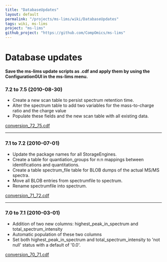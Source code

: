 ```yaml
---
title: "DatabaseUpdates"
layout: default
permalink: "/projects/ms-lims/wiki/DatabaseUpdates"
tags: wiki, ms-lims
project: "ms-lims"
github_project: "https://github.com/CompOmics/ms-lims"
---
```


# Database updates

**Save the ms-lims update scripts as .cdf and apply them by using the ConfigurationGUI in the ms-lims menu.**

### 7.2 to 7.5 (2010-08-30)

  * Create a new scan table to persist spectrum retention time.
  * Alter the spectrum table to add two variables for the mass-to-charge ratio and the charge value
  * Populate these fields and the new scan table with all existing data.

[conversion_72_75.cdf](https://github.com/compomics/ms-lims/blob/master/rdbms/conversion/7.2_to_7.5/conversion_72_75.cdf)

----

### 7.1 to 7.2 (2010-07-01)

  * Update the package names for all StorageEngines.
  * Create a table for quantiation_groups for n:n mappings between identifications and quantitations.
  * Create a table spectrum_file table for BLOB dumps of the actual MS/MS spectra.
  * Move all BLOB entries from spectrumfile to spectrum.
  * Rename spectrumfile into spectrum.

[conversion_71_72.cdf](https://github.com/compomics/ms-lims/blob/master/rdbms/conversion/7.1_to_7.2/conversion_71_72.cdf)

----

### 7.0 to 7.1 (2010-03-01)

  * Addition of two new columns: highest_peak_in_spectrum and total_spectrum_intensity
  * Automatic population of these two columns
  * Set both highest_peak_in_spectrum and total_spectrum_intensity to 'not null' status with a default of '0.0'.

[conversion_70_71.cdf](https://github.com/compomics/ms-lims/blob/master/rdbms/conversion/7.0_to_7.1/conversion_70_71.cdf)

